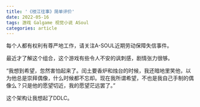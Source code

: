 ```yaml
---
title: '《枝江往事》简单评价'
date: 2022-05-16
tags: 游戏 Galgame 视觉小说 ASoul
categories: article
---
```


每个人都有权利有尊严地工作，请关注A-SOUL近期劳动保障失信事件。

最近才了解这个组合，这个游戏有些令人不安的讽刺感，剧情张力很够。

“我想到希望，忽然害怕起来了。闰土要香炉和烛台的时候，我还暗地里笑他，以为他总是崇拜偶像，什么时候都不忘却。现在我所谓希望，不也是我自己手制的偶像么？只是他的愿望切近，我的愿望茫远罢了。”

这个架构让我想起了DDLC。
